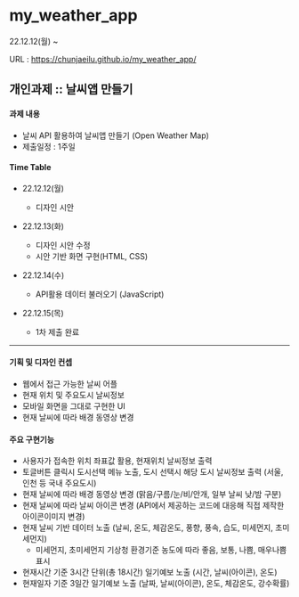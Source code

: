# my_weather_app

22.12.12(월) ~

URL : https://chunjaeilu.github.io/my_weather_app/

## 개인과제 :: 날씨앱 만들기

#### 과제 내용
- 날씨 API 활용하여 날씨앱 만들기 (Open Weather Map)
- 제출일정 : 1주일

#### Time Table

- 22.12.12(월)
  - 디자인 시안
  
- 22.12.13(화)
  - 디자인 시안 수정
  - 시안 기반 화면 구현(HTML, CSS)

- 22.12.14(수)
  - API활용 데이터 불러오기 (JavaScript)

- 22.12.15(목)
  - 1차 제출 완료
  
---
#### 기획 및 디자인 컨셉
- 웹에서 접근 가능한 날씨 어플
- 현재 위치 및 주요도시 날씨정보
- 모바일 화면을 그대로 구현한 UI
- 현재 날씨에 따라 배경 동영상 변경
    
#### 주요 구현기능
- 사용자가 접속한 위치 좌표값 활용, 현재위치 날씨정보 출력
- 토글버튼 클릭시 도시선택 메뉴 노출, 도시 선택시 해당 도시 날씨정보 출력 (서울, 인천 등 국내 주요도시)
- 현재 날씨에 따라 배경 동영상 변경 (맑음/구름/눈/비/안개, 일부 날씨 낮/밤 구분)
- 현재 날씨에 따라 날씨 아이콘 변경 (API에서 제공하는 코드에 대응해 직접 제작한 아이콘이미지 변경)
- 현재 날씨 기반 데이터 노출 (날씨, 온도, 체감온도, 풍향, 풍속, 습도, 미세먼지, 초미세먼지)
  - 미세먼지, 초미세먼지 기상청 환경기준 농도에 따라 좋음, 보통, 나쁨, 매우나쁨 표시
- 현재시간 기준 3시간 단위(총 18시간) 일기예보 노출 (시간, 날씨(아이콘), 온도)
- 현재일자 기준 3일간 일기예보 노출 (날짜, 날씨(아이콘), 온도, 체감온도, 강수확률)
